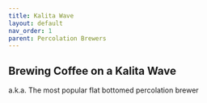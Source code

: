```yaml
---
title: Kalita Wave
layout: default
nav_order: 1
parent: Percolation Brewers
---
```


## Brewing Coffee on a Kalita Wave
a.k.a. The most popular flat bottomed percolation brewer
